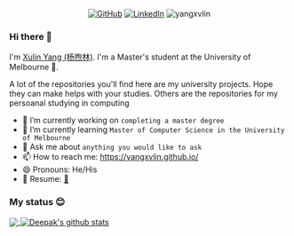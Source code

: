 <p align="center">
	<a href="https://github.com/yangxvlin"><img src="https://img.shields.io/github/followers/yangxvlin.svg?label=GitHub&style=social" alt="GitHub"></a>
	<a href="https://www.linkedin.com/in/xulin-yang-a8566a13a/"><img src="https://img.shields.io/badge/LinkedIn--_.svg?style=social&logo=linkedin" alt="LinkedIn"></a>
    <a> <img src="https://komarev.com/ghpvc/?username=yangxvlin&label=Views&color=red&style=plastic" alt="yangxvlin" /> </a>
    
</p>

### Hi there 👋
<!--
**yangxvlin/yangxvlin** is a ✨ _special_ ✨ repository because its `README.md` (this file) appears on your GitHub profile.

Here are some ideas to get you started:

- 🔭 I’m currently working on ...
- 🌱 I’m currently learning ...
- 👯 I’m looking to collaborate on ...
- 🤔 I’m looking for help with ...
- 💬 Ask me about ...
- 📫 How to reach me: ...
- 😄 Pronouns: ...
- ⚡ Fun fact: ...
-->

I'm [Xulin Yang (杨煦林)](https://yangxvlin.github.io/). I'm a Master's student at the University of Melbourne :school:.

A lot of the repositories you'll find here are my university projects. Hope they can make helps with your studies. Others are the repositories for my persoanal studying in computing 

- 🔭 I’m currently working on ```completing a master degree```
- 🌱 I’m currently learning ```Master of Computer Science in the University of Melbourne```
- 💬 Ask me about ```anything you would like to ask```
- 📫 How to reach me: https://yangxvlin.github.io/
- 😄 Pronouns: He/His
- :page_facing_up: Resume: [:page_with_curl:](https://github.com/yangxvlin/yangxvlin.github.io/blob/master/files/XuLin%20Yang%20Resume.pdf)

### My status :blush:
<a href="https://github.com/yangxvlin">
  <img align="center" src="https://github-readme-stats.vercel.app/api/top-langs/?username=yangxvlin&hide_langs_below=1" />
</a>
<!-- Profile highlights -->
<a href="https://github.com/yangxvlin">
 <img align="center" src="https://github-readme-stats.vercel.app/api?username=yangxvlin&show_icons=true&line_height=40" alt="Deepak's github stats"/>
</a>
